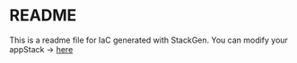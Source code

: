 # README
This is a readme file for IaC generated with StackGen.
You can modify your appStack -> [here](http://main.dev.stackgen.com/appstacks/af7d4ee4-c288-422f-9919-d75ac30ef66a)
